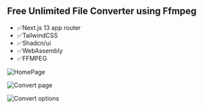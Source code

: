 ## Free Unlimited File Converter using Ffmpeg

- ✅Next.js 13 app router
- ✅TailwindCSS
- ✅Shadcn/ui
- ✅WebAssembly
- ✅FFMPEG

![HomePage](https://i.imgur.com/SCTf3Ce.png)

![Convert page](https://i.imgur.com/6HgYaut.png)

![Convert options](https://i.imgur.com/2B5uU9h.png)
